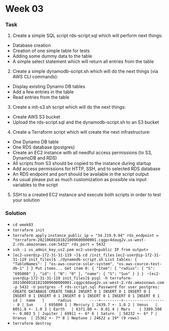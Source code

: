# Week 03
### Task
1.	Create a simple SQL script rds-script.sql which will perform next things:
-	Database creation
-	Creation of one simple table for tests
-	Adding some dummy data to the table
-	A simple select statement which will return all entries from the table
2.	Create a simple dynamodb-script.sh which will do the next things (via AWS CLI commands):
-	Display existing Dynamo DB tables
-	Add a few entries in the table
-	Read entries from the table
3.	Create a init-s3.sh script which will do the next things:
-	Create AWS S3 bucket
-	Upload the rds-script.sql and the dynamodb-script.sh to an S3 bucket
4.	Create a Terraform script which will create the next infrastructure:
-	One Dynamo DB table
-	One RDS database (postgres)
-	Create an EC2 instance with all needful access permissions (to S3, DynamoDB and RDS)
-	All scripts from S3 should be copied to the instance during startup
-	Add access permissions for HTTP, SSH, and to selected RDS database
-	An RDS endpoint and port should be available in the script output
-	As usual please put as much customization as possible via input variables to the script
5.	SSH to a created EC2 instance and execute both scripts in order to test your solution

### Solution
- `cd week03`
- `terraform init`
- `terraform apply`
  `instance_public_ip = "34.219.9.94"
  rds_endpoint = "terraform-20210608181821009600000001.cqgpc4daug2v.us-west-2.rds.amazonaws.com:5432"
  rds_port = 5432`
- `ssh -i os_admin_key_us2.pem ec2-user@<public IP from output>`
- `[ec2-user@ip-172-31-31-119 ~]$ cd /init_files`
`[ec2-user@ip-172-31-31-119 init_files]$ ./dynamodb-script.sh
  List tables:
  {
  "TableNames": [
  "os-aws-cource-solar-system",
  "os-aws-cource-test-db-1"
  ]
  }
  Put items...
  Get item 0:
  {
  "Item": {
  "radius": {
  "S": "695000"
  },
  "id": {
  "N": "0"
  },
  "name": {
  "S": "Sun"
  }
  }
  }
  `
-`[ec2-user@ip-172-31-31-119 init_files]$ psql -h terraform-20210608181821009600000001.cqgpc4daug2v.us-west-2.rds.amazonaws.com -p 5432 -U postgres -f rds-script.sql
  Password for user postgres:
  CREATE DATABASE
  CREATE TABLE
  INSERT 0 1
  INSERT 0 1
  INSERT 0 1
  INSERT 0 1
  INSERT 0 1
  INSERT 0 1
  INSERT 0 1
  INSERT 0 1
  INSERT 0 1
  id |  name   |      radius       
  ----+---------+-------------------
  0 | Sun     | 695000
  1 | Mercury | 2439.7 +- 1.0
  2 | Venus   | 6051.8 +- 1.0
  3 | Earth   | 6371.00 +- 0.01
  4 | Mars    | 3389.508 +- 0.003
  5 | Jupiter | 69911 +- 6*
  6 | Saturn  | 58232 +- 6*
  7 | Uranus  | 25362 +- 7*
  8 | Neptune | 24622 ± 19*
  (9 rows)
  `
- `terraform destroy`